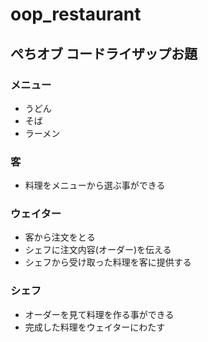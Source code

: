 # oop_restaurant

## ぺちオブ コードライザップお題

### メニュー
- うどん
- そば
- ラーメン

### 客
- 料理をメニューから選ぶ事ができる

### ウェイター
- 客から注文をとる
- シェフに注文内容(オーダー)を伝える
- シェフから受け取った料理を客に提供する

### シェフ
- オーダーを見て料理を作る事ができる
- 完成した料理をウェイターにわたす
